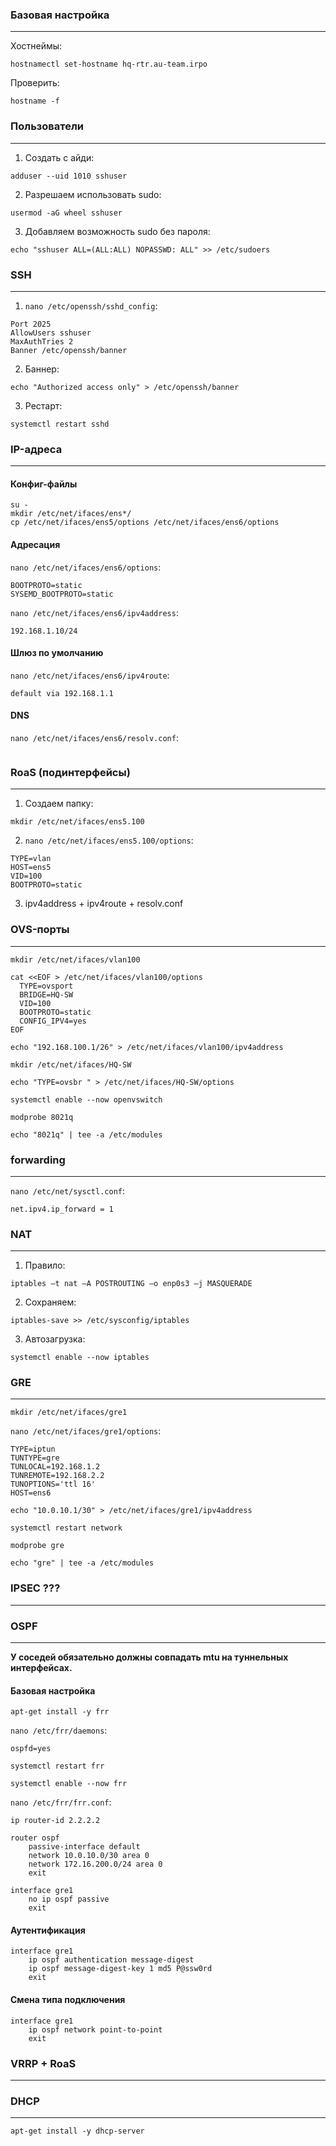 ### Базовая настройка
---
Хостнеймы:
```
hostnamectl set-hostname hq-rtr.au-team.irpo
```
Проверить:
```
hostname -f
```

### Пользователи
---
1. Создать с айди:
```
adduser --uid 1010 sshuser
```

2. Разрешаем использовать sudo:
```
usermod -aG wheel sshuser
```

3. Добавляем возможность sudo без пароля:
```
echo "sshuser ALL=(ALL:ALL) NOPASSWD: ALL" >> /etc/sudoers
```

### SSH
---
1. `nano /etc/openssh/sshd_config`:
```
Port 2025
AllowUsers sshuser
MaxAuthTries 2
Banner /etc/openssh/banner
```

2. Баннер:
```
echo "Authorized access only" > /etc/openssh/banner
```

3. Рестарт:
```
systemctl restart sshd
```

### IP-адреса
---
#### Конфиг-файлы

```
su -
mkdir /etc/net/ifaces/ens*/
cp /etc/net/ifaces/ens5/options /etc/net/ifaces/ens6/options
```

#### Адресация

`nano /etc/net/ifaces/ens6/options`:
```
BOOTPROTO=static
SYSEMD_BOOTPROTO=static
```

`nano /etc/net/ifaces/ens6/ipv4address`:
```
192.168.1.10/24
```

#### Шлюз по умолчанию

`nano /etc/net/ifaces/ens6/ipv4route`:
```
default via 192.168.1.1
```

#### DNS

`nano /etc/net/ifaces/ens6/resolv.conf`:
```

```
### RoaS (подинтерфейсы)
---
1. Создаем папку:
```
mkdir /etc/net/ifaces/ens5.100
```

2. `nano /etc/net/ifaces/ens5.100/options`:
```
TYPE=vlan
HOST=ens5
VID=100
BOOTPROTO=static
```

3. ipv4address + ipv4route + resolv.conf

### OVS-порты
---
```
mkdir /etc/net/ifaces/vlan100
```

```
cat <<EOF > /etc/net/ifaces/vlan100/options
  TYPE=ovsport
  BRIDGE=HQ-SW
  VID=100
  BOOTPROTO=static
  CONFIG_IPV4=yes
EOF
```

```
echo "192.168.100.1/26" > /etc/net/ifaces/vlan100/ipv4address
```

```
mkdir /etc/net/ifaces/HQ-SW
```

```
echo "TYPE=ovsbr " > /etc/net/ifaces/HQ-SW/options
```

```
systemctl enable --now openvswitch
```

```
modprobe 8021q
```

```
echo "8021q" | tee -a /etc/modules
```

### forwarding
---
`nano /etc/net/sysctl.conf`:
```
net.ipv4.ip_forward = 1
```

### NAT
---
1. Правило:
```
iptables –t nat –A POSTROUTING –o enp0s3 –j MASQUERADE
```

2. Сохраняем:
```
iptables-save >> /etc/sysconfig/iptables
```

3. Автозагрузка:
```
systemctl enable --now iptables
```


### GRE
---
```
mkdir /etc/net/ifaces/gre1
```

`nano /etc/net/ifaces/gre1/options`:
```
TYPE=iptun
TUNTYPE=gre
TUNLOCAL=192.168.1.2
TUNREMOTE=192.168.2.2
TUNOPTIONS='ttl 16'
HOST=ens6
```

```
echo "10.0.10.1/30" > /etc/net/ifaces/gre1/ipv4address
```

```
systemctl restart network
```

```
modprobe gre
```

```
echo "gre" | tee -a /etc/modules
```

### IPSEC ???
---


### OSPF
---
**У соседей обязательно должны совпадать mtu на туннельных интерфейсах.**

#### Базовая настройка

```
apt-get install -y frr
```

`nano /etc/frr/daemons`:
```
ospfd=yes
```

```
systemctl restart frr
```

```
systemctl enable --now frr
```

`nano /etc/frr/frr.conf`:
```
ip router-id 2.2.2.2

router ospf
	passive-interface default
	network 10.0.10.0/30 area 0
	network 172.16.200.0/24 area 0
	exit
	
interface gre1
	no ip ospf passive
	exit
```

#### Аутентификация

```
interface gre1
	ip ospf authentication message-digest
	ip ospf message-digest-key 1 md5 P@ssw0rd
	exit
```

#### Смена типа подключения

```
interface gre1
	ip ospf network point-to-point
	exit
```

### VRRP + RoaS
---

### DHCP
---
```
apt-get install -y dhcp-server
```

